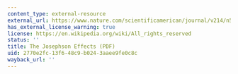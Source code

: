 ```yaml
---
content_type: external-resource
external_url: https://www.nature.com/scientificamerican/journal/v214/n5/pdf/scientificamerican0566-30.pdf
has_external_license_warning: true
license: https://en.wikipedia.org/wiki/All_rights_reserved
status: ''
title: The Josephson Effects (PDF)
uid: 2770e2fc-13f6-48c9-b024-3aaee9fe0c8c
wayback_url: ''
---
```

